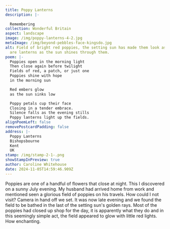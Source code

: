 ```yaml
---
title: Poppy Lanterns
description: |-
  
  Remembering 
collection: Wonderful Britain
aspect: landscape
image: /img/poppy-lanterns-4-2.jpg
metaImage: /img/beyond-pebbles-face-kingsdo.jpg
alt: Field of bright red poppies, the setting sun has made them look as if they
  are lanterns as the sun shines through them.
poem: |-
  Poppies open in the morning light
  Then close again before twilight
  Fields of red, a patch, or just one
  Poppies shine with hope
  in the morning sun

  Red embers glow
  as the sun sinks low 

  Poppy petals cup their face
  Closing in a tender embrace.
  Silence falls as the evening stills
  Poppy lanterns light up the fields.
alignPoemLeft: false
removePostcardPadding: false
address: |-
  Poppy Lanterns
  Bishopsbourne
  Kent
  UK
stamp: /img/stamp-2-1-.png
showStampInPreview: true
author: Caroline Whitehouse
date: 2024-11-05T14:59:46.909Z
---
```

Poppies are one of a handful of flowers that close at night. This I discovered on a sunny July evening.
My husband had arrived home from work and mentioned seen a glorious field of poppies on his travels. 
How could I not visit? Camera in hand off we set. It was now late evening and we found the field to be bathed in the last of the setting sun's golden rays. Most of the poppies had closed up shop for the day, it is apparently what they do and in this seemingly simple act, the field appeared to glow with little red lights. How enchanting.